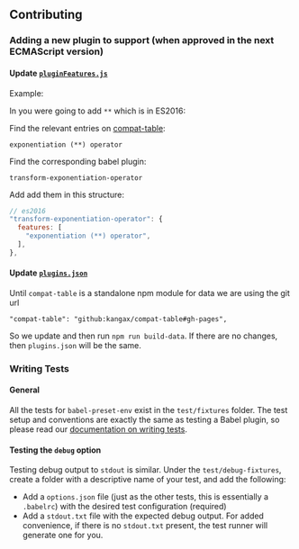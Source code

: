 ## Contributing

### Adding a new plugin to support (when approved in the next ECMAScript version)

#### Update [`pluginFeatures.js`](/data/plugin-features.js)

Example:

In you were going to add `**` which is in ES2016:

Find the relevant entries on [compat-table](https://kangax.github.io/compat-table/):

`exponentiation (**) operator`

Find the corresponding babel plugin: 

`transform-exponentiation-operator`

Add add them in this structure:

```js
// es2016
"transform-exponentiation-operator": {
  features: [
    "exponentiation (**) operator",
  ],
},
```
 
#### Update [`plugins.json`](/data/plugins.json)

Until `compat-table` is a standalone npm module for data we are using the git url

`"compat-table": "github:kangax/compat-table#gh-pages",`

So we update and then run `npm run build-data`. If there are no changes, then `plugins.json` will be the same.

### Writing Tests

#### General

All the tests for `babel-preset-env` exist in the `test/fixtures` folder. The
test setup and conventions are exactly the same as testing a Babel plugin, so
please read our [documentation on writing tests](https://github.com/babel/babel/blob/master/CONTRIBUTING.md#babel-plugin-x).

#### Testing the `debug` option

Testing debug output to `stdout` is similar. Under the `test/debug-fixtures`, 
create a folder with a descriptive name of your test, and add the following:

* Add a `options.json` file (just as the other tests, this is essentially a 
`.babelrc`) with the desired test configuration (required)
* Add a `stdout.txt` file with the expected debug output. For added 
convenience, if there is no `stdout.txt` present, the test runner will 
generate one for you.
